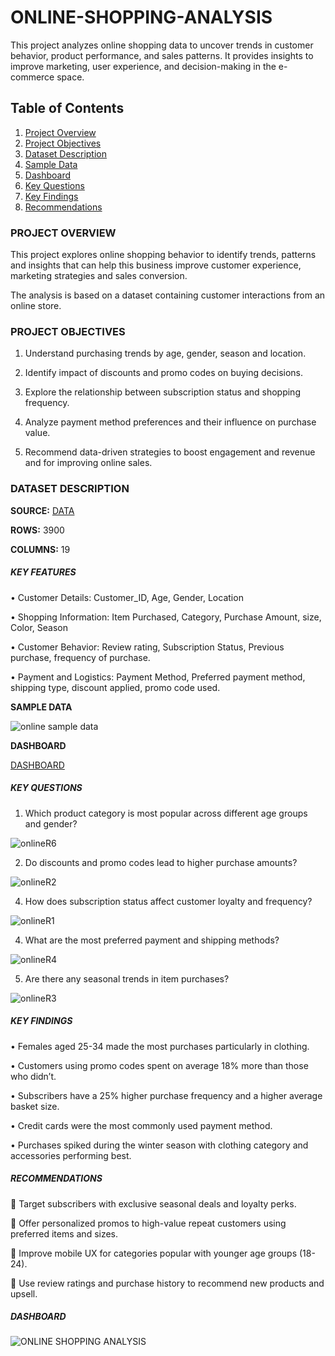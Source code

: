 # ONLINE-SHOPPING-ANALYSIS

This project analyzes online shopping data to uncover trends in customer behavior, product performance, and sales patterns. It provides insights to improve marketing, user experience, and decision-making in the e-commerce space.
<h2> Table of Contents</h2>
<ol>
  <li><a href="#project-overview">Project Overview</a></li>
  <li><a href="#project-objectives">Project Objectives</a></li>
  <li><a href="#dataset-description">Dataset Description</a></li>
  <li><a href="#sample-data">Sample Data</a></li>
  <li><a href="#dashboard">Dashboard</a></li>
  <li><a href="#key-questions">Key Questions</a></li>
  <li><a href="#key-findings">Key Findings</a></li>
  <li><a href="#recommendations">Recommendations</a></li>
</ol>

  
### PROJECT OVERVIEW

This project explores online shopping behavior to identify trends, patterns and insights that can help this business improve customer experience, marketing strategies and sales conversion.

The analysis is based on a dataset containing customer interactions from an online store.

### PROJECT OBJECTIVES

1.	Understand purchasing trends by age, gender, season and location.
   
2.	Identify impact of discounts and promo codes on buying decisions.
   
3.	Explore the relationship between subscription status and shopping frequency.
   
4.	Analyze payment method preferences and their influence on purchase value.
   
5.	Recommend data-driven strategies to boost engagement and revenue and for improving online sales.
    
### DATASET DESCRIPTION

 **SOURCE:** [DATA](https://github.com/dennismogaka/ONLINE-SHOPPING-ANALYSIS/blob/main/online%20shopping%20data.xlsx)
 
 **ROWS:** 3900
 
 **COLUMNS:** 19
 
##### KEY FEATURES

 •	Customer Details: Customer_ID, Age, Gender, Location
 
 •	Shopping Information: Item Purchased, Category, Purchase Amount, size, Color, Season
 
 •	Customer Behavior: Review rating, Subscription Status, Previous purchase, frequency of purchase.
 
 •	Payment and Logistics: Payment Method, Preferred payment method, shipping type, discount applied, promo code used.
 
**SAMPLE DATA** 

![online sample data](https://github.com/user-attachments/assets/4ef6f4d0-7e19-444b-9882-feb43744e6f8)

**DASHBOARD** 

[DASHBOARD](https://github.com/dennismogaka/ONLINE-SHOPPING-ANALYSIS/blob/main/ONLINE%20SHOPPING%20DASHBOARD.pbix)

##### KEY QUESTIONS

1.	Which product category is most popular across different age groups and gender?

![onlineR6](https://github.com/user-attachments/assets/cd42061f-0a89-4589-84da-e2a9d4ec823a)
   
2.	Do discounts and promo codes lead to higher purchase amounts?

![onlineR2](https://github.com/user-attachments/assets/2e619df1-27d9-4c37-a959-f9173c648139)
 
4.	How does subscription status affect customer loyalty and frequency?

![onlineR1](https://github.com/user-attachments/assets/67d8a5d3-ecd3-4b2a-ac2f-3f4d9f798c83)
 
4.	What are the most preferred payment and shipping methods?

![onlineR4](https://github.com/user-attachments/assets/9b52e199-30fb-4025-8c54-209d93d65619)
   
5.	Are there any seasonal trends in item purchases?

![onlineR3](https://github.com/user-attachments/assets/af2e24a1-ed67-4d31-887a-681021ce3bb6)
    
##### KEY FINDINGS
 •	Females aged 25-34 made the most purchases particularly in clothing.
 
 •	Customers using promo codes spent on average 18% more than those who didn’t.
 
 •	Subscribers have a 25% higher purchase frequency and a higher average basket size.
 
 •	Credit cards were the most commonly used payment method.
 
 •	Purchases spiked during the winter season with clothing category and accessories performing best.
 
##### RECOMMENDATIONS
 	Target subscribers with exclusive seasonal deals and loyalty perks.
 
 	Offer personalized promos to high-value repeat customers using preferred items and sizes.
 
 	Improve mobile UX for categories popular with younger age groups (18-24).
 
 	Use review ratings and purchase history to recommend new products and upsell.

 ##### **DASHBOARD**
 
![ONLINE SHOPPING ANALYSIS](https://github.com/user-attachments/assets/7f6d7b7b-5c73-4985-80e8-32a45ddf381c)


